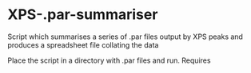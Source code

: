 # XPS-.par-summariser
Script which summarises a series of .par files output by XPS peaks and produces a spreadsheet file collating the data

Place the script in a directory with .par files and run. Requires 
